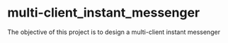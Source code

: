 # multi-client_instant_messenger
The objective of this project is to design a multi-client instant messenger
